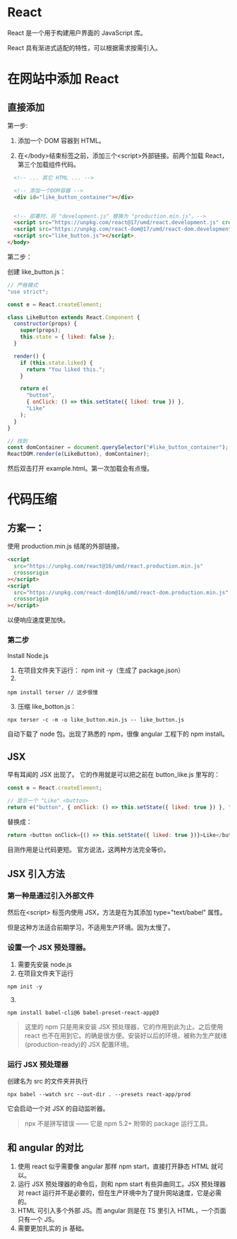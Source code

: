 # React

React 是一个用于构建用户界面的 JavaScript 库。

React 具有渐进式适配的特性，可以根据需求按需引入。

# 在网站中添加 React

## 直接添加

第一步:

1. 添加一个 DOM 容器到 HTML。

2. 在\</body>结束标签之前，添加三个\<script>外部链接。前两个加载 React，第三个加载组件代码。

```html
  <!-- ... 其它 HTML ... -->

  <!-- 添加一个DOM容器 -->
  <div id="like_button_container"></div>


  <!-- 部署时，将 "development.js" 替换为 "production.min.js"。-->
  <script src="https://unpkg.com/react@17/umd/react.development.js" crossorigin></script>
  <script src="https://unpkg.com/react-dom@17/umd/react-dom.development.js" crossorigin></script>
  <script src="like_button.js"></script>
</body>
```

第二步：

创建 like_button.js：

```js
// 严格模式
"use strict";

const e = React.createElement;

class LikeButton extends React.Component {
  constructor(props) {
    super(props);
    this.state = { liked: false };
  }

  render() {
    if (this.state.liked) {
      return "You liked this.";
    }

    return e(
      "button",
      { onClick: () => this.setState({ liked: true }) },
      "Like"
    );
  }
}

// 找到
const domContainer = document.querySelector("#like_button_container");
ReactDOM.render(e(LikeButton), domContainer);
```

然后双击打开 example.html。第一次加载会有点慢。

# 代码压缩

## 方案一：

使用 production.min.js 结尾的外部链接。

```html
<script
  src="https://unpkg.com/react@16/umd/react.production.min.js"
  crossorigin
></script>
<script
  src="https://unpkg.com/react-dom@16/umd/react-dom.production.min.js"
  crossorigin
></script>
```

以便响应速度更加快。

### 第二步

Install Node.js

1. 在项目文件夹下运行： npm init -y（生成了 package.json）
2.

```
npm install terser // 这步很慢
```

3. 压缩 like_botton.js：

```
npx terser -c -m -o like_button.min.js -- like_button.js
```

自动下载了 node 包。出现了熟悉的 npm，很像 angular 工程下的 npm install。

## JSX

早有耳闻的 JSX 出现了。
它的作用就是可以把之前在 button_like.js 里写的：

```js
const e = React.createElement;

// 显示一个 "Like" <button>
return e("button", { onClick: () => this.setState({ liked: true }) }, "Like");
```

替换成：

```js
return <button onClick={() => this.setState({ liked: true })}>Like</button>;
```

目测作用是让代码更短。
官方说法，这两种方法完全等价。

## JSX 引入方法

### 第一种是通过引入外部文件

<!-- ```js
<script src="https://unpkg.com/babel-standalone@6/babel.min.js"></script>
``` -->

然后在\<script> 标签内使用 JSX，方法是在为其添加 type="text/babel" 属性。

但是这种方法适合前期学习，不适用生产环境。因为太慢了。

### 设置一个 JSX 预处理器。

1. 需要先安装 node.js
2. 在项目文件夹下运行

```
npm init -y
```

3.

```
npm install babel-cli@6 babel-preset-react-app@3
```

> 这里的 npm 只是用来安装 JSX 预处理器，它的作用到此为止。之后使用 react 也不在用到它。的确是很方便。安装好以后的环境，被称为生产就绪(production-ready)的 JSX 配置环境。

### 运行 JSX 预处理器

创建名为 src 的文件夹并执行

```
npx babel --watch src --out-dir . --presets react-app/prod
```

它会启动一个对 JSX 的自动监听器。

> npx 不是拼写错误 —— 它是 npm 5.2+ 附带的 package 运行工具。

## 和 angular 的对比

1. 使用 react 似乎需要像 angular 那样 npm start，直接打开静态 HTML 就可以。
2. 运行 JSX 预处理器的命令后，则和 npm start 有些异曲同工。JSX 预处理器对 react 运行并不是必要的，但在生产环境中为了提升网站速度，它是必需的。
3. HTML 可引入多个外部 JS。而 angular 则是在 TS 里引入 HTML，一个页面只有一个 JS。
4. 需要更加扎实的 js 基础。
